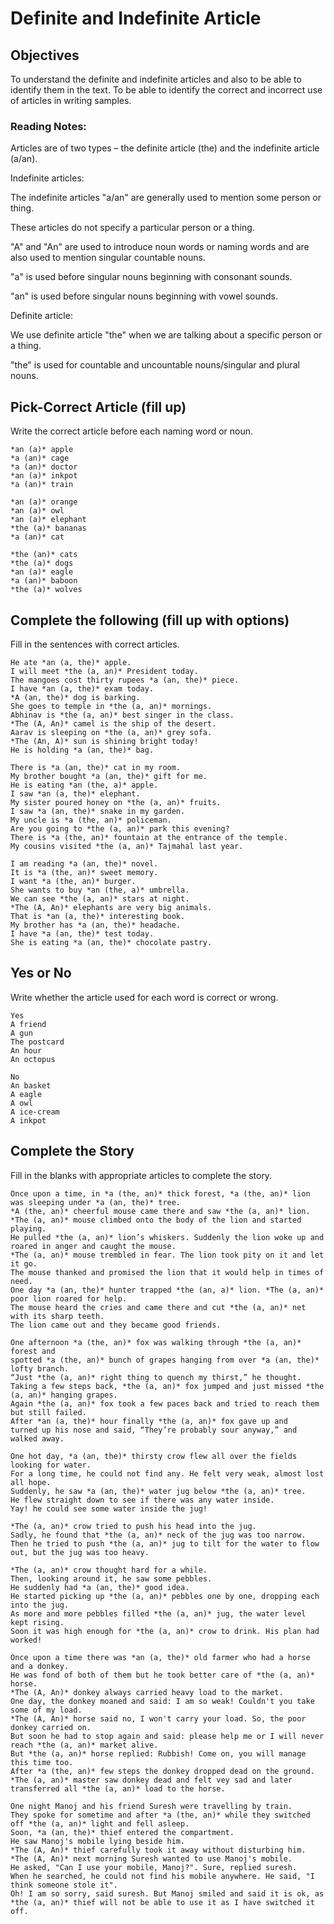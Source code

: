 # Definite and Indefinite Article

## Objectives

To understand the definite and indefinite articles and also to be able to identify them in the text.
To be able to identify the correct and incorrect use of articles in writing samples. 

### Reading Notes: 

Articles are of two types – the definite article (the) and the indefinite article (a/an). 

Indefinite articles: 

The indefinite articles "a/an" are generally used to mention some person or thing. 

These articles do not specify a particular person or a thing.

"A" and "An" are used to introduce noun words or naming words and are also used to mention singular countable nouns.  

"a" is used before singular nouns beginning with consonant sounds.

"an" is used before singular nouns beginning with vowel sounds.

Definite article: 

We use definite article "the" when we are talking about a specific person or a thing. 

"the" is used for countable and uncountable nouns/singular and plural nouns.




## Pick-Correct Article (fill up)

Write the correct article before each naming word or noun.

```
*an (a)* apple
*a (an)* cage 
*a (an)* doctor 
*an (a)* inkpot
*a (an)* train
```

```
*an (a)* orange
*an (a)* owl
*an (a)* elephant
*the (a)* bananas
*a (an)* cat
```

```
*the (an)* cats
*the (a)* dogs
*an (a)* eagle
*a (an)* baboon
*the (a)* wolves
```



## Complete the following (fill up with options)

Fill in the sentences with correct articles.


```
He ate *an (a, the)* apple.
I will meet *the (a, an)* President today.
The mangoes cost thirty rupees *a (an, the)* piece.
I have *an (a, the)* exam today. 
*A (an, the)* dog is barking.
She goes to temple in *the (a, an)* mornings.
Abhinav is *the (a, an)* best singer in the class.
*The (A, An)* camel is the ship of the desert.
Aarav is sleeping on *the (a, an)* grey sofa.
*The (An, A)* sun is shining bright today!
He is holding *a (an, the)* bag.
```


```
There is *a (an, the)* cat in my room. 
My brother bought *a (an, the)* gift for me. 
He is eating *an (the, a)* apple. 
I saw *an (a, the)* elephant.
My sister poured honey on *the (a, an)* fruits. 
I saw *a (an, the)* snake in my garden.
My uncle is *a (the, an)* policeman.
Are you going to *the (a, an)* park this evening?
There is *a (the, an)* fountain at the entrance of the temple.
My cousins visited *the (a, an)* Tajmahal last year.
```


```
I am reading *a (an, the)* novel.
It is *a (the, an)* sweet memory.
I want *a (the, an)* burger.
She wants to buy *an (the, a)* umbrella. 
We can see *the (a, an)* stars at night.
*The (A, An)* elephants are very big animals.
That is *an (a, the)* interesting book.
My brother has *a (an, the)* headache.
I have *a (an, the)* test today.
She is eating *a (an, the)* chocolate pastry.
```


## Yes or No

Write whether the article used for each word is correct or wrong.

```
Yes
A friend
A gun
The postcard
An hour
An octopus

No
An basket
A eagle
A owl
A ice-cream
A inkpot
```


## Complete the Story


Fill in the blanks with appropriate articles to complete the story.


```
Once upon a time, in *a (the, an)* thick forest, *a (the, an)* lion was sleeping under *a (an, the)* tree. 
*A (the, an)* cheerful mouse came there and saw *the (a, an)* lion.  
*The (a, an)* mouse climbed onto the body of the lion and started playing. 
He pulled *the (a, an)* lion’s whiskers. Suddenly the lion woke up and roared in anger and caught the mouse.
*The (a, an)* mouse trembled in fear. The lion took pity on it and let it go. 
The mouse thanked and promised the lion that it would help in times of need. 
One day *a (an, the)* hunter trapped *the (an, a)* lion. *The (a, an)* poor lion roared for help.  
The mouse heard the cries and came there and cut *the (a, an)* net with its sharp teeth. 
The lion came out and they became good friends. 
```

```
One afternoon *a (the, an)* fox was walking through *the (a, an)* forest and 
spotted *a (the, an)* bunch of grapes hanging from over *a (an, the)* lofty branch.
“Just *the (a, an)* right thing to quench my thirst,” he thought.
Taking a few steps back, *the (a, an)* fox jumped and just missed *the (a, an)* hanging grapes. 
Again *the (a, an)* fox took a few paces back and tried to reach them but still failed.
After *an (a, the)* hour finally *the (a, an)* fox gave up and
turned up his nose and said, “They’re probably sour anyway,” and walked away.
```

```
One hot day, *a (an, the)* thirsty crow flew all over the fields looking for water. 
For a long time, he could not find any. He felt very weak, almost lost all hope. 
Suddenly, he saw *a (an, the)* water jug below *the (a, an)* tree. 
He flew straight down to see if there was any water inside.
Yay! he could see some water inside the jug!

*The (a, an)* crow tried to push his head into the jug. 
Sadly, he found that *the (a, an)* neck of the jug was too narrow. 
Then he tried to push *the (a, an)* jug to tilt for the water to flow out, but the jug was too heavy.

*The (a, an)* crow thought hard for a while. 
Then, looking around it, he saw some pebbles.
He suddenly had *a (an, the)* good idea. 
He started picking up *the (a, an)* pebbles one by one, dropping each into the jug. 
As more and more pebbles filled *the (a, an)* jug, the water level kept rising. 
Soon it was high enough for *the (a, an)* crow to drink. His plan had worked!
```

```
Once upon a time there was *an (a, the)* old farmer who had a horse and a donkey. 
He was fond of both of them but he took better care of *the (a, an)* horse.
*The (A, An)* donkey always carried heavy load to the market. 
One day, the donkey moaned and said: I am so weak! Couldn't you take some of my load.
*The (A, An)* horse said no, I won't carry your load. So, the poor donkey carried on. 
But soon he had to stop again and said: please help me or I will never reach *the (a, an)* market alive.
But *the (a, an)* horse replied: Rubbish! Come on, you will manage this time too. 
After *a (the, an)* few steps the donkey dropped dead on the ground. 
*The (a, an)* master saw donkey dead and felt vey sad and later transferred all *the (a, an)* load to the horse.
```

```
One night Manoj and his friend Suresh were travelling by train. 
They spoke for sometime and after *a (the, an)* while they switched off *the (a, an)* light and fell asleep. 
Soon, *a (an, the)* thief entered the compartment. 
He saw Manoj's mobile lying beside him. 
*The (A, An)* thief carefully took it away without disturbing him. *The (A, An)* next morning Suresh wanted to use Manoj's mobile.
He asked, "Can I use your mobile, Manoj?". Sure, replied suresh. 
When he searched, he could not find his mobile anywhere. He said, "I think someone stole it". 
Oh! I am so sorry, said suresh. But Manoj smiled and said it is ok, as *the (a, an)* thief will not be able to use it as I have switched it off.
```


